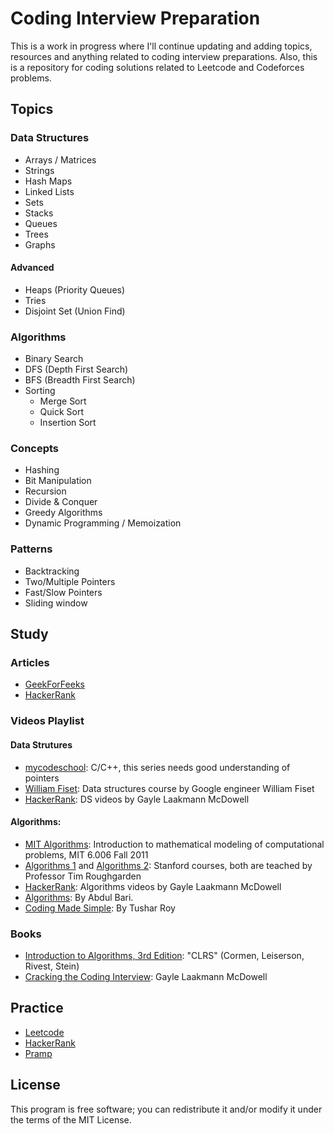 # Coding Interview Preparation

This is a work in progress where I'll continue updating and adding topics, resources and anything related to coding interview preparations. Also, this is a repository for coding solutions related to Leetcode and Codeforces problems.

## Topics
### Data Structures
* Arrays / Matrices
* Strings
* Hash Maps
* Linked Lists
* Sets
* Stacks
* Queues
* Trees
* Graphs
#### Advanced
* Heaps (Priority Queues)
* Tries
* Disjoint Set (Union Find)

### Algorithms
* Binary Search
* DFS (Depth First Search)
* BFS (Breadth First Search)
* Sorting
  * Merge Sort
  * Quick Sort
  * Insertion Sort

### Concepts
* Hashing
* Bit Manipulation
* Recursion
* Divide & Conquer
* Greedy Algorithms
* Dynamic Programming / Memoization

### Patterns
* Backtracking
* Two/Multiple Pointers
* Fast/Slow Pointers
* Sliding window

## Study
### Articles
* [GeekForFeeks](https://www.geeksforgeeks.org/)
* [HackerRank](https://www.hackerrank.com/)

### Videos Playlist
#### Data Strutures
* [mycodeschool](https://www.youtube.com/playlist?list=PL2_aWCzGMAwI3W_JlcBbtYTwiQSsOTa6P): C/C++, this series needs good understanding of pointers
* [William Fiset](https://www.youtube.com/playlist?list=PLDV1Zeh2NRsB6SWUrDFW2RmDotAfPbeHu): Data structures course by Google engineer William Fiset
* [HackerRank](https://www.youtube.com/playlist?list=PLI1t_8YX-Apv-UiRlnZwqqrRT8D1RhriX): DS videos by Gayle Laakmann McDowell

#### Algorithms:
* [MIT Algorithms](https://www.youtube.com/playlist?list=PLUl4u3cNGP61Oq3tWYp6V_F-5jb5L2iHb): Introduction to mathematical modeling of computational problems, MIT 6.006 Fall 2011
* [Algorithms 1](https://www.youtube.com/playlist?list=PLXFMmlk03Dt7Q0xr1PIAriY5623cKiH7V) and [Algorithms 2](https://www.youtube.com/playlist?list=PLXFMmlk03Dt5EMI2s2WQBsLsZl7A5HEK6): Stanford courses, both are teached by Professor Tim Roughgarden
* [HackerRank](https://www.youtube.com/playlist?list=PLI1t_8YX-ApvMthLj56t1Rf-Buio5Y8KL): Algorithms videos by Gayle Laakmann McDowell
* [Algorithms](https://www.youtube.com/playlist?list=PLDN4rrl48XKpZkf03iYFl-O29szjTrs_O): By Abdul Bari.
* [Coding Made Simple](https://www.youtube.com/user/tusharroy2525/playlists): By Tushar Roy

### Books
* [Introduction to Algorithms, 3rd Edition](https://www.amazon.com/-/es/Thomas-H-Cormen/dp/0262033844): "CLRS" (Cormen, Leiserson, Rivest, Stein)
* [Cracking the Coding Interview](https://www.amazon.com/Cracking-Coding-Interview-Programming-Questions/dp/0984782850): Gayle Laakmann McDowell

## Practice
* [Leetcode](https://leetcode.com/)
* [HackerRank](https://www.hackerrank.com/)
* [Pramp](https://www.pramp.com/dashboard#/)

## License
This program is free software; you can redistribute it and/or modify it under the terms of the MIT License.
